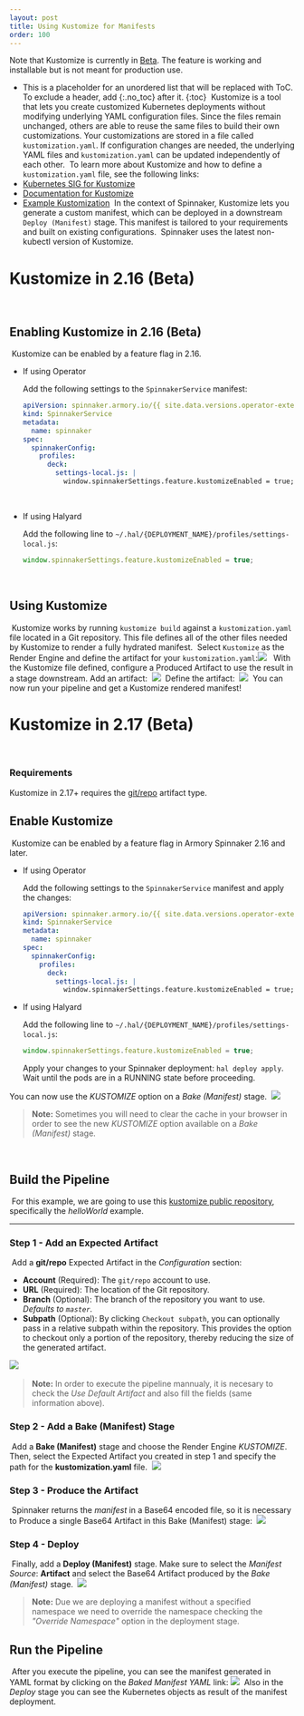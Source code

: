 ```yaml
---
layout: post
title: Using Kustomize for Manifests
order: 100
---
```

Note that Kustomize is currently in [Beta](https://kb.armory.io/releases/early-release-beta-GA/). The feature is working and installable but is not meant for production use.
​
​
* This is a placeholder for an unordered list that will be replaced with ToC. To exclude a header, add {:.no_toc} after it.
{:toc}
​
​
Kustomize is a tool that lets you create customized Kubernetes deployments without modifying underlying YAML configuration files. Since the files remain unchanged, others are able to reuse the same files to build their own customizations. Your customizations are stored in a file called `kustomization.yaml`. If configuration changes are needed, the underlying YAML files and `kustomization.yaml` can be updated independently of each other.
​
To learn more about Kustomize and how to define a `kustomization.yaml` file, see the following links:
​
* [Kubernetes SIG for Kustomize](https://github.com/kubernetes-sigs/kustomize)
* [Documentation for Kustomize](https://github.com/kubernetes-sigs/kustomize/tree/master/docs)
* [Example Kustomization](https://github.com/kubernetes-sigs/kustomize/tree/master/examples/wordpress)
​
In the context of Spinnaker, Kustomize lets you generate a custom manifest, which can be deployed in a downstream `Deploy (Manifest)` stage. This manifest is tailored to your requirements and built on existing configurations.
​
Spinnaker uses the latest non-kubectl version of Kustomize. 
​

# Kustomize in 2.16 (Beta)
​
## Enabling Kustomize in 2.16 (Beta)
​
Kustomize can be enabled by a feature flag in 2.16.

* If using Operator

    Add the following settings to the `SpinnakerService` manifest:
    
    ```yaml
    apiVersion: spinnaker.armory.io/{{ site.data.versions.operator-extended-crd-version }}
    kind: SpinnakerService
    metadata:
      name: spinnaker
    spec:
      spinnakerConfig:    
        profiles:
          deck:
            settings-local.js: |
              window.spinnakerSettings.feature.kustomizeEnabled = true;
    ```
​
* If using Halyard

    Add the following line to `~/.hal/{DEPLOYMENT_NAME}/profiles/settings-local.js`:
​
    ```javascript
    window.spinnakerSettings.feature.kustomizeEnabled = true;
    ```
​
## Using Kustomize
​
Kustomize works by running `kustomize build` against a `kustomization.yaml` file located in a Git repository. This file defines all of the other files needed by Kustomize to render a fully hydrated manifest.
​
Select `Kustomize` as the Render Engine and define the artifact for your `kustomization.yaml`:
​
![](/images/kustomize-render-engine.png)
​
​
With the Kustomize file defined, configure a Produced Artifact to use the result in a stage downstream.
Add an artifact:
​
![](/images/kustomize-add-artifact.png)
​
Define the artifact:
​
![](/images/kustomize-define-artifact.png)
​
You can now run your pipeline and get a Kustomize rendered manifest!
​
# Kustomize in 2.17 (Beta)
​
### Requirements
Kustomize in 2.17+ requires the [git/repo](https://www.spinnaker.io/reference/artifacts/types/git-repo/) artifact type. 
​
## Enable Kustomize
​
Kustomize can be enabled by a feature flag in Armory Spinnaker 2.16 and later.

* If using Operator

    Add the following settings to the `SpinnakerService` manifest and apply the changes:
    
    ```yaml
    apiVersion: spinnaker.armory.io/{{ site.data.versions.operator-extended-crd-version }}
    kind: SpinnakerService
    metadata:
      name: spinnaker
    spec:
      spinnakerConfig:    
        profiles:
          deck:
            settings-local.js: |
              window.spinnakerSettings.feature.kustomizeEnabled = true;
    ```

* If using Halyard

    Add the following line to `~/.hal/{DEPLOYMENT_NAME}/profiles/settings-local.js`:
​
    ```javascript
    window.spinnakerSettings.feature.kustomizeEnabled = true;
    ```

    Apply your changes to your Spinnaker deployment:  `hal deploy apply`. Wait until the pods are in a RUNNING state before proceeding.
​

You can now use the *KUSTOMIZE* option on a _Bake (Manifest)_ stage.
​
![](/images/kustomize-enable.png)
​
> **Note:** Sometimes you will need to clear the cache in your browser in order to see the new *KUSTOMIZE* option available on a _Bake (Manifest)_ stage. 

​
## Build the Pipeline
​
For this example, we are going to use this [kustomize public repository](https://github.com/kubernetes-sigs/kustomize), specifically the *helloWorld* example.
* * *
### Step 1 - Add an Expected Artifact
​
Add a **git/repo** Expected Artifact in the _Configuration_ section:
​
- **Account** (Required): The `git/repo` account to use. 
- **URL** (Required): The location of the Git repository.
- **Branch** (Optional): The branch of the repository you want to use. _Defaults to  `master`._ 
- **Subpath** (Optional): By clicking `Checkout subpath`, you can optionally pass in a relative subpath within the repository. This provides the option to checkout only a portion of the repository, thereby reducing the size of the generated artifact.

​![](/images/kustomize-expected-artifact.png)

> **Note:** In order to execute the pipeline mannualy, it is necesary to check the *Use Default Artifact* and also fill the fields (same information above).
​

### Step 2 - Add a Bake (Manifest) Stage
​
Add a **Bake (Manifest)** stage and choose the Render Engine *KUSTOMIZE*. Then, select the Expected Artifact you created in step 1 and specify the path for the **kustomization.yaml** file.
​
 ![](/images/kustomize-bake.png)
​
### Step 3 - Produce the Artifact
​
Spinnaker returns the _manifest_ in a Base64 encoded file, so it is necessary to Produce a single Base64 Artifact in this Bake (Manifest) stage:
​
![](/images/kustomize-base64.png)
​
### Step 4 - Deploy
​
Finally, add a **Deploy (Manifest)** stage. Make sure to select the _Manifest Source_: **Artifact** and select the Base64 Artifact produced by the _Bake (Manifest)_ stage.
​
![](/images/kustomize-deploy.png)
​
> **Note:** Due we are deploying a manifest without a specified namespace we need to override the namespace checking the _"Override Namespace"_ option in the deployment stage.

## Run the Pipeline
​
After you execute the pipeline, you can see the manifest generated in YAML format by clicking on the _Baked Manifest YAML_ link: 
​
![](/images/kustomize-execution.png)
​
Also in the _Deploy_ stage you can see the Kubernetes objects as result of the manifest deployment.
